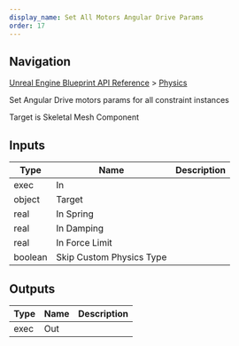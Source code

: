 ```yaml
---
display_name: Set All Motors Angular Drive Params
order: 17
---
```

## Navigation

[Unreal Engine Blueprint API Reference](https://dev.epicgames.com/documentation/en-us/unreal-engine/BlueprintAPI) > [Physics](https://dev.epicgames.com/documentation/en-us/unreal-engine/BlueprintAPI/Physics)

Set Angular Drive motors params for all constraint instances

Target is Skeletal Mesh Component

## Inputs

| Type | Name | Description |
| --- | --- | --- |
| exec | In |  |
| object | Target |  |
| real | In Spring |  |
| real | In Damping |  |
| real | In Force Limit |  |
| boolean | Skip Custom Physics Type |  |

## Outputs

| Type | Name | Description |
| --- | --- | --- |
| exec | Out |  |
